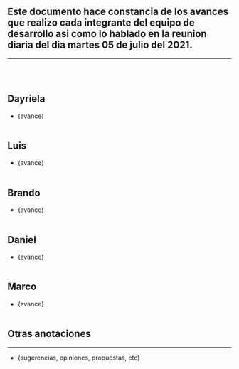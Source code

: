 Este documento hace constancia de los avances que realizo cada integrante del equipo de desarrollo asi como lo hablado en la reunion diaria del dia martes 05 de julio del 2021.
----
----
<br><br>

Dayriela
----
- (avance)
<br><br>

Luis
----
- (avance)
<br><br>

Brando
----
- (avance)
<br><br>

Daniel
----
- (avance)
<br><br>

Marco
----
- (avance)
<br><br>


Otras anotaciones
----
----
- (sugerencias, opiniones, propuestas, etc)








